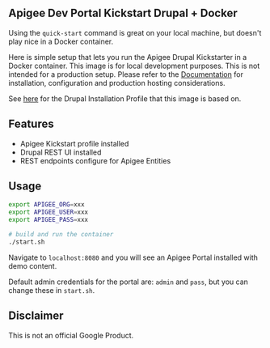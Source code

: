 Apigee Dev Portal Kickstart Drupal + Docker
---

Using the `quick-start` command is great on your local machine, but doesn't play nice in a Docker container.

Here is simple setup that lets you run the Apigee Drupal Kickstarter in a Docker container. This image is for local development purposes. This is not intended for a production setup. Please refer to the [Documentation](https://docs.apigee.com/api-platform/publish/drupal/open-source-drupal-8) for installation, configuration and production hosting considerations.

See [here](https://github.com/apigee/apigee-devportal-kickstart-drupal) for the Drupal Installation Profile that this image is based on.

## Features
- Apigee Kickstart profile installed
- Drupal REST UI installed
- REST endpoints configure for Apigee Entities

## Usage

``` bash
export APIGEE_ORG=xxx
export APIGEE_USER=xxx
export APIGEE_PASS=xxx

# build and run the container
./start.sh
```

Navigate to `localhost:8080` and you will see an Apigee Portal installed with demo content.

Default admin credentials for the portal are: `admin` and `pass`, but you can change these in `start.sh`.

## Disclaimer

This is not an official Google Product.
